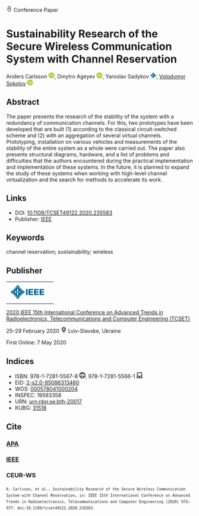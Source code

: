 <img src="/icons/lock.svg" width="16" height="16"> Conference Paper

# Sustainability Research of the Secure Wireless Communication System with Channel Reservation

Anders Carlsson <a href="https://orcid.org/0000-0002-9328-9143" target="_blank"><img src="/icons/orcid.svg" width="16" height="16"></a>,
Dmytro Ageyev <a href="https://orcid.org/0000-0002-2686-3854" target="_blank"><img src="/icons/orcid.svg" width="16" height="16"></a>,
Yaroslav Sadykov <a href="https://ieeexplore.ieee.org/author/37088395194" target="_blank"><img src="/icons/ieee_small.svg" width="16" height="16"></a>,
<a href="/">Volodymyr Sokolov</a> <a href="https://orcid.org/0000-0002-9349-7946" target="_blank"><img src="/icons/orcid.svg" width="16" height="16"></a>

## Abstract

The paper presents the research of the stability of the system with a redundancy of communication channels. For this, two prototypes have been developed that are built (1) according to the classical circuit-switched scheme and (2) with an aggregation of several virtual channels. Prototyping, installation on various vehicles and measurements of the stability of the entire system as a whole were carried out. The paper also presents structural diagrams, hardware, and a list of problems and difficulties that the authors encountered during the practical implementation and implementation of these systems. In the future, it is planned to expand the study of these systems when working with high-level channel virtualization and the search for methods to accelerate its work.

## Links

* DOI: [10.1109/TCSET49122.2020.235583](https://doi.org/10.1109/TCSET49122.2020.235583) 
* Publisher: [IEEE](https://ieeexplore.ieee.org/document/9088514)

## Keywords

channel reservation; sustainability; wireless

## Publisher

<table>
<tr>
<td>
<img src="/icons/ieee.svg" height="50">
</td>
<td style="text-align: left;">
<span class="__dimensions_badge_embed__" data-doi="10.1109/TCSET49122.2020.235583" data-hide-zero-citations="true"></span><script async src="https://badge.dimensions.ai/badge.js" charset="utf-8"></script>
</td>
</tr>
</table>

[2020 IEEE 15th International Conference on Advanced Trends in Radioelectronics, Telecommunications and Computer Engineering (TCSET)](https://ieeexplore.ieee.org/xpl/conhome/9083930/proceeding)

25–29 February 2020 <img src="/icons/location-pin.svg" width="16" height="16"> Lviv-Slavske, Ukraine

First Online: 7 May 2020

## Indices

* ISBN: 978-1-7281-5567-8 <img src="/icons/print.svg" width="16" height="16">, 978-1-7281-5566-1 <img src="/icons/online.svg" width="16" height="16">
* EID: [2-s2.0-85086313460](http://www.scopus.com/record/display.url?origin=inward&eid=2-s2.0-85086313460)
* WOS: [000578041000204](https://www.webofscience.com/wos/woscc/full-record/WOS:000578041000204)
* INSPEC: 19593358
* URN: [urn:nbn:se:bth-20017](https://nbn-resolving.org/xml/urn:nbn:se:bth-20017)
* KUBG: [31518](http://elibrary.kubg.edu.ua/id/eprint/31518/)

## Cite

### [APA](https://citation.crosscite.org/format?doi=10.1109/TCSET49122.2020.235583&style=apa&lang=en-US)

### [IEEE](https://citation.crosscite.org/format?doi=10.1109/TCSET49122.2020.235583&style=ieee&lang=en-US)

### CEUR-WS

<small>`A. Carlsson, et al., Sustainability Research of the Secure Wireless Communication System with Channel Reservation, in: IEEE 15th International Conference on Advanced Trends in Radioelectronics, Telecommunications and Computer Engineering (2020) 973–977. doi:10.1109/tcset49122.2020.235583.`</small>
